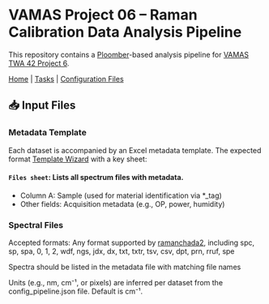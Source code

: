 # VAMAS Project 06 – Raman Calibration Data Analysis Pipeline

This repository contains a [Ploomber](https://ploomber.io/)-based analysis pipeline for [VAMAS TWA 42 Project 6](https://www.vamas.org/twa42/documents/2024_vamas_twa42_p6_raman_calibration.pdf).

[Home](README.md) | [Tasks](README_pipeline.md) | [Configuration Files](README_config.md)

## 📥 Input Files

### Metadata Template

Each dataset is accompanied by an Excel metadata template. The expected format [Template Wizard](https://enanomapper.adma.ai/projects/enanomapper/datatemplates/pchem/index.html?template=CHARISMA_RR)  with a key sheet:

#### `Files sheet`: Lists all spectrum files with metadata.

- Column A: Sample (used for material identification via *_tag)
- Other fields: Acquisition metadata (e.g., OP, power, humidity)

### Spectral Files
Accepted formats: Any format supported by [ramanchada2](https://h2020charisma.github.io/ramanchada2/ramanchada2/spectrum/creators/from_local_file.html#from_local_file), including spc, sp, spa, 0, 1, 2, wdf, ngs, jdx, dx, txt, txtr, tsv, csv, dpt, prn, rruf, spe

Spectra should be listed in the metadata file with matching file names

Units (e.g., nm, cm⁻¹, or pixels) are inferred per dataset from the config_pipeline.json file. Default is cm⁻¹.
